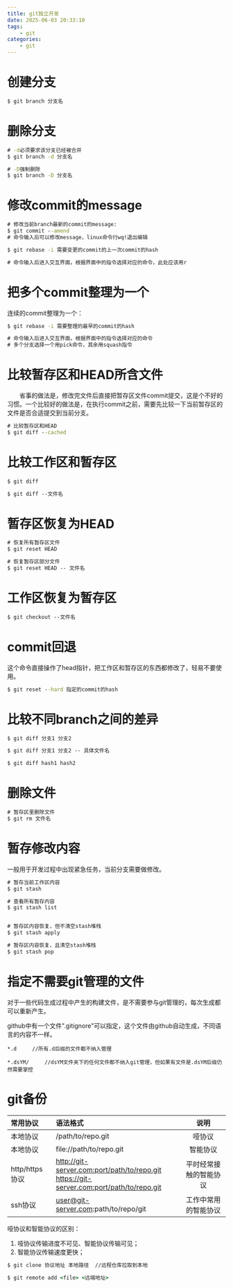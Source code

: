 ```yaml
---
title: git独立开发
date: 2025-06-03 20:33:10
tags:
    - git
categories:
    - git
---
```



# 创建分支

```cmd
$ git branch 分支名
```


# 删除分支

```cmd
# -d必须要求该分支已经被合并
$ git branch -d 分支名

# -D强制删除
$ git branch -D 分支名
```

# 修改commit的message

```cmd
# 修改当前branch最新的commit的message:
$ git commit --amend
# 命令输入后可以修改message，linux命令行wq!退出编辑
```

```cmd
$ git rebase -i 需要变更的commit的上一次commit的hash

# 命令输入后进入交互界面，根据界面中的指令选择对应的命令，此处应该用r
```

# 把多个commit整理为一个

连续的commit整理为一个：

```cmd
$ git rebase -i 需要整理的最早的commit的hash

# 命令输入后进入交互界面，根据界面中的指令选择对应的命令
# 多个分支选择一个用pick命令，其余用squash指令
```

# 比较暂存区和HEAD所含文件

&emsp;&emsp;省事的做法是，修改完文件后直接把暂存区文件commit提交，这是个不好的习惯。一个比较好的做法是，在执行commit之前，需要先比较一下当前暂存区的文件是否合适提交到当前分支。

```cmd
# 比较暂存区和HEAD
$ git diff --cached 
```

# 比较工作区和暂存区

```cmd
$ git diff 

$ git diff --文件名
```

# 暂存区恢复为HEAD

```cmd
# 恢复所有暂存区文件
$ git reset HEAD

# 恢复暂存区部分文件
$ git reset HEAD -- 文件名
```

# 工作区恢复为暂存区

```cmd
$ git checkout --文件名
```

# commit回退

这个命令直接操作了head指针，把工作区和暂存区的东西都修改了，轻易不要使用。

```cmd
$ git reset --hard 指定的commit的hash
```

# 比较不同branch之间的差异

```cmd
$ git diff 分支1 分支2

$ git diff 分支1 分支2 -- 具体文件名

$ git diff hash1 hash2
```

# 删除文件

```cmd
# 暂存区里删除文件
$ git rm 文件名
```

# 暂存修改内容

一般用于开发过程中出现紧急任务，当前分支需要做修改。

```cmd
# 暂存当前工作区内容
$ git stash

# 查看所有暂存内容
$ git stash list


# 暂存区内容恢复，但不清空stash堆栈
$ git stash apply  

# 暂存区内容恢复，且清空stash堆栈
$ git stash pop
```

# 指定不需要git管理的文件

对于一些代码生成过程中产生的构建文件，是不需要参与git管理的，每次生成都可以重新产生。

github中有一个文件".gitignore"可以指定，这个文件由github自动生成，不同语言的内容不一样。

```
*.d     //所有.d后缀的文件都不纳入管理

*.dsYM/     //dsYM文件夹下的任何文件都不纳入git管理，但如果有文件是.dsYM后缀仍然需要掌控
```


# git备份

|常用协议|语法格式|说明|
|:---|:---|:---:|
|本地协议|/path/to/repo.git|哑协议|
|本地协议|file://path/to/repo.git|智能协议|
|http/https协议|http://git-server.com:port/path/to/repo.git<br>https://git-server.com:port/path/to/repo.git|平时经常接触的智能协议|
|ssh协议|user@git-server.com:path/to/repo/git|工作中常用的智能协议|

哑协议和智能协议的区别：

1. 哑协议传输进度不可见、智能协议传输可见；
2. 智能协议传输速度更快；

```cmd
$ git clone 协议地址 本地路径  //远程仓库拉取到本地

$ git remote add <file> <远端地址>
```